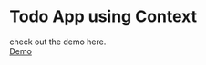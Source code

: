 # Todo App using Context

check out the demo here.
</br>
<a href="https://todomp.netlify.app/">Demo</a>
